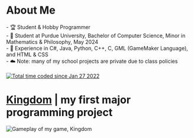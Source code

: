 <h1> About Me </h1>
- 🏆 Student & Hobby Programmer <br>
- 🏫 Student at Purdue University, Bachelor of Computer Science, Minor in Mathematics & Philosophy, May 2024 <br>
- 🧠 Experience in C#, Java, Python, C++, C, GML (GameMaker Language), and HTML & CSS <br>
- ☁️ Note: many of my school projects are private due to class policies
<a href="https://wakatime.com/@c5a09c1a-4d73-4f84-b681-2459790f9e75">
<br><br>
  <img src="https://wakatime.com/badge/user/c5a09c1a-4d73-4f84-b681-2459790f9e75.svg" alt="Total time coded since Jan 27 2022" /></a>
<br>
<h1>
  <a href="https://github.com/jbounds101/Kingdom">Kingdom</a> | my first major programming project
</h1>

<img src="https://github.com/jbounds101/jbounds101/assets/70382763/2da3b8d2-dfa3-4ef9-a0a6-4edfc61545d5)" alt="Gameplay of my game, Kingdom" />
